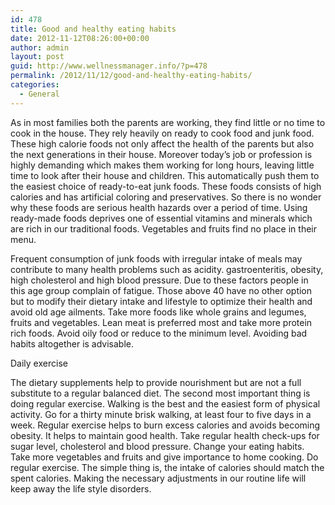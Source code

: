 ```yaml
---
id: 478
title: Good and healthy eating habits
date: 2012-11-12T08:26:00+00:00
author: admin
layout: post
guid: http://www.wellnessmanager.info/?p=478
permalink: /2012/11/12/good-and-healthy-eating-habits/
categories:
  - General
---
```

As in most families both the parents are working, they find little or no time to cook in the house. They rely heavily on ready to cook food and junk food. These high calorie foods not only affect the health of the parents but also the next generations in their house. Moreover today&#8217;s job or profession is highly demanding which makes them working for long hours, leaving little time to look after their house and children. This automatically push them to the easiest choice of ready-to-eat junk foods. These foods consists of high calories and has artificial coloring and preservatives. So there is no wonder why these foods are serious health hazards over a period of time. Using ready-made foods deprives one of essential vitamins and minerals which are rich in our traditional foods. Vegetables and fruits find no place in their menu.

Frequent consumption of junk foods with irregular intake of meals may contribute to many health problems such as acidity. gastroenteritis, obesity, high cholesterol and high blood pressure. Due to these factors people in this age group complain of fatigue. Those above 40 have no other option but to modify their dietary intake and lifestyle to optimize their health and avoid old age ailments. Take more foods like whole grains and legumes, fruits and vegetables. Lean meat is preferred most and take more protein rich foods. Avoid oily food or reduce to the minimum level. Avoiding bad habits altogether is advisable. 

Daily exercise

The dietary supplements help to provide nourishment but are not a full substitute to a regular balanced diet. The second most important thing is doing regular exercise. Walking is the best and the easiest form of physical activity. Go for a thirty minute brisk walking, at least four to five days in a week. Regular exercise helps to burn excess calories and avoids becoming obesity. It helps to maintain good health. Take regular health check-ups for sugar level, cholesterol and blood pressure. Change your eating habits. Take more vegetables and fruits and give importance to home cooking. Do regular exercise. The simple thing is, the intake of calories should match the spent calories. Making the necessary adjustments in our routine life will keep away the life style disorders.
